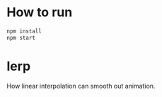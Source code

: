 # How to run

```bash
npm install
npm start
```

# lerp

How linear interpolation can smooth out animation.
